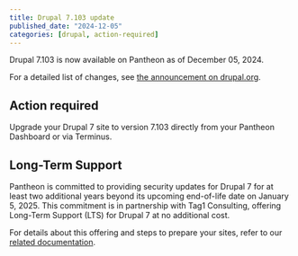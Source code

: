```yaml
---
title: Drupal 7.103 update
published_date: "2024-12-05"
categories: [drupal, action-required]
---
```


Drupal 7.103 is now available on Pantheon as of December 05, 2024.

For a detailed list of changes, see [the announcement on drupal.org](https://www.drupal.org/project/drupal/releases/7.103).

## Action required

Upgrade your Drupal 7 site to version 7.103 directly from your Pantheon Dashboard or via Terminus.

## Long-Term Support

Pantheon is committed to providing security updates for Drupal 7 for at least two additional years beyond its upcoming end-of-life date on January 5, 2025. This commitment is in partnership with Tag1 Consulting, offering Long-Term Support (LTS) for Drupal 7 at no additional cost.

For details about this offering and steps to prepare your sites, refer to our [related documentation](/supported-drupal/#drupal-7-long-term-support).
